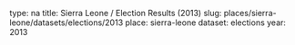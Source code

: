 type: na
title: Sierra Leone / Election Results (2013)
slug: places/sierra-leone/datasets/elections/2013
place: sierra-leone
dataset: elections
year: 2013
